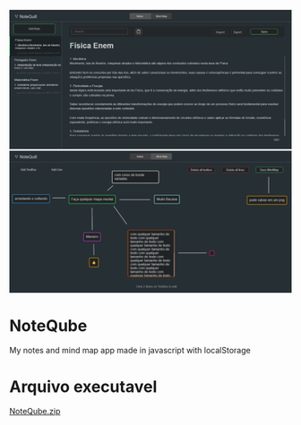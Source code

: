 ![Preview-Screens](image1.png)
![Preview-Screens](image2.png)


# NoteQube
My notes and mind map app made in javascript with localStorage

# Arquivo executavel
[NoteQube.zip](https://drive.google.com/file/d/1y-g5gqwj12waEmbDGwa2yH5oo4h4Jrtx/view?usp=sharing)

